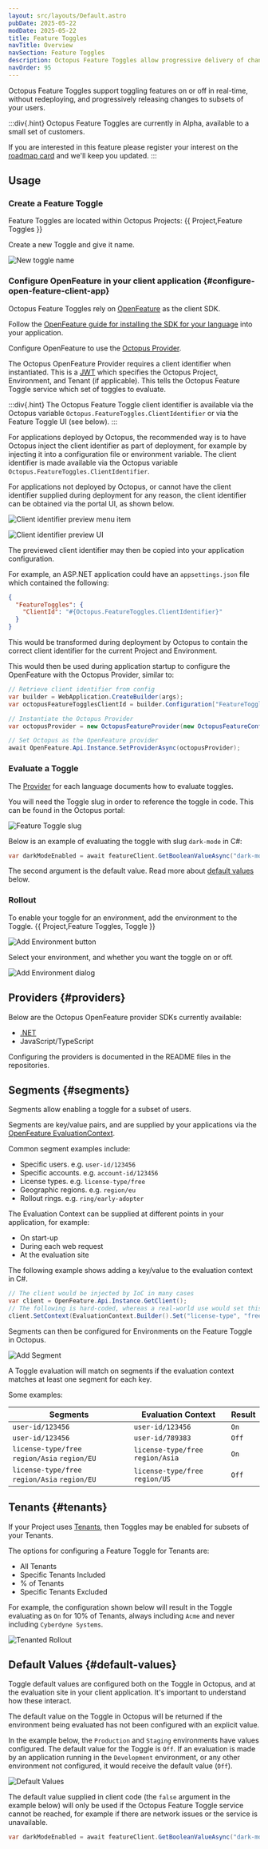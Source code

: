 ```yaml
---
layout: src/layouts/Default.astro
pubDate: 2025-05-22
modDate: 2025-05-22
title: Feature Toggles 
navTitle: Overview
navSection: Feature Toggles
description: Octopus Feature Toggles allow progressive delivery of changes and instant rollback 
navOrder: 95 
---
```


Octopus Feature Toggles support toggling features on or off in real-time, without redeploying, and progressively releasing changes to subsets of your users.

:::div{.hint}
Octopus Feature Toggles are currently in Alpha, available to a small set of customers. 

If you are interested in this feature please register your interest on the [roadmap card](https://roadmap.octopus.com/c/121-feature-toggles) and we'll keep you updated.
:::

## Usage 

### Create a Feature Toggle 

Feature Toggles are located within Octopus Projects: {{ Project,Feature Toggles }}

Create a new Toggle and give it name.

![New toggle name](new-toggle-name.png "width=500")

### Configure OpenFeature in your client application {#configure-open-feature-client-app}

Octopus Feature Toggles rely on [OpenFeature](https://openfeature.dev/) as the client SDK.

Follow the [OpenFeature guide for installing the SDK for your language](https://openfeature.dev/ecosystem?instant_search%5BrefinementList%5D%5Btype%5D%5B0%5D=SDK) into your application. 

Configure OpenFeature to use the [Octopus Provider](/docs/feature-toggles/providers.md#providers).

The Octopus OpenFeature Provider requires a client identifier when instantiated. This is a [JWT](https://jwt.io/introduction) which specifies the Octopus Project, Environment, and Tenant (if applicable). This tells the Octopus Feature Toggle service which set of toggles to evaluate.

:::div{.hint}
The Octopus Feature Toggle client identifier is available via the Octopus variable `Octopus.FeatureToggles.ClientIdentifier` or via the Feature Toggle UI (see below). 
:::

For applications deployed by Octopus, the recommended way is to have Octopus inject the client identifier as part of deployment, for example by injecting it into a configuration file or environment variable. The client identifier is made available via the Octopus variable `Octopus.FeatureToggles.ClientIdentifier`.   

For applications not deployed by Octopus, or cannot have the client identifier supplied during deployment for any reason, the client identifier can be obtained via the portal UI, as shown below.

![Client identifier preview menu item](client-identifier-preview-menu-item.png "width=500")

![Client identifier preview UI](client-identifier-preview.png "width=500")

The previewed client identifier may then be copied into your application configuration.

For example, an ASP.NET application could have an `appsettings.json` file which contained the following: 

```json
{
  "FeatureToggles": {
    "ClientId": "#{Octopus.FeatureToggles.ClientIdentifier}"
  }
}
```

This would be transformed during deployment by Octopus to contain the correct client identifier for the current Project and Environment.

This would then be used during application startup to configure the OpenFeature with the Octopus Provider, similar to:

```cs
// Retrieve client identifier from config 
var builder = WebApplication.CreateBuilder(args);
var octopusFeatureTogglesClientId = builder.Configuration["FeatureToggles:ClientId"] ?? "";

// Instantiate the Octopus Provider
var octopusProvider = new OctopusFeatureProvider(new OctopusFeatureConfiguration(octopusFeatureTogglesClientId));

// Set Octopus as the OpenFeature provider
await OpenFeature.Api.Instance.SetProviderAsync(octopusProvider);
```

### Evaluate a Toggle

The [Provider](/docs/feature-toggles/providers.md#providers) for each language documents how to evaluate toggles.

You will need the Toggle slug in order to reference the toggle in code. This can be found in the Octopus portal:

![Feature Toggle slug](feature-toggle-slug.png "width=500")

Below is an example of evaluating the toggle with slug `dark-mode` in C#:

```cs
var darkModeEnabled = await featureClient.GetBooleanValueAsync("dark-mode", false);
```

The second argument is the default value. Read more about [default values](/docs/feature-toggles/providers.md#default) below.

### Rollout 
To enable your toggle for an environment, add the environment to the Toggle. {{ Project,Feature Toggles, Toggle }}

![Add Environment button](add-environment-button.png "width=500")

Select your environment, and whether you want the toggle on or off.

![Add Environment dialog](add-environment-dialog.png "width=500")

## Providers {#providers}

Below are the Octopus OpenFeature provider SDKs currently available:

- [.NET](https://github.com/OctopusDeploy/openfeature-provider-dotnet)
- JavaScript/TypeScript

Configuring the providers is documented in the README files in the repositories.

## Segments {#segments}

Segments allow enabling a toggle for a subset of users. 

Segments are key/value pairs, and are supplied by your applications via the [OpenFeature EvaluationContext](https://openfeature.dev/docs/reference/concepts/evaluation-context).


Common segment examples include:

- Specific users. e.g. `user-id/123456`  
- Specific accounts. e.g. `account-id/123456` 
- License types. e.g. `license-type/free`  
- Geographic regions. e.g. `region/eu` 
- Rollout rings. e.g. `ring/early-adopter`

The Evaluation Context can be supplied at different points in your application, for example:

- On start-up
- During each web request
- At the evaluation site

The following example shows adding a key/value to the evaluation context in C#.

```cs
// The client would be injected by IoC in many cases
var client = OpenFeature.Api.Instance.GetClient();
// The following is hard-coded, whereas a real-world use would set this dynamically
client.SetContext(EvaluationContext.Builder().Set("license-type", "free").Build());
```

Segments can then be configured for Environments on the Feature Toggle in Octopus.

![Add Segment](segment-add.png "width=500")

A Toggle evaluation will match on segments if the evaluation context matches at least one segment for each key. 

Some examples:

|Segments   | Evaluation Context | Result |
|-----------|--------------------|--------|
| `user-id/123456`   | `user-id/123456` | `On` |
| `user-id/123456`   | `user-id/789383` | `Off` |
| `license-type/free` `region/Asia` `region/EU`  | `license-type/free` `region/Asia`  | `On` |
| `license-type/free` `region/Asia` `region/EU`  | `license-type/free` `region/US`  | `Off` |

## Tenants {#tenants}

If your Project uses [Tenants](/docs/tenants/overview.md), then Toggles may be enabled for subsets of your Tenants. 

The options for configuring a Feature Toggle for Tenants are:

- All Tenants
- Specific Tenants Included
- % of Tenants
- Specific Tenants Excluded

For example, the configuration shown below will result in the Toggle evaluating as `On` for 10% of Tenants, always including `Acme` and never including `Cyberdyne Systems`. 

![Tenanted Rollout](tenant-rollout.png "width=500")

## Default Values {#default-values}

Toggle default values are configured both on the Toggle in Octopus, and at the evaluation site in your client application. It's important to understand how these interact. 

The default value on the Toggle in Octopus will be returned if the environment being evaluated has not been configured with an explicit value.

In the example below, the `Production` and `Staging` environments have values configured. The default value for the Toggle is `Off`. If an evaluation is made by an application running in the `Development` environment, or any other environment not configured, it would receive the default value (`Off`).  

![Default Values](default-values.png "width=500")

The default value supplied in client code (the `false` argument in the example below) will only be used if the Octopus Feature Toggle service cannot be reached, for example if there are network issues or the service is unavailable.

```cs
var darkModeEnabled = await featureClient.GetBooleanValueAsync("dark-mode", false);
```